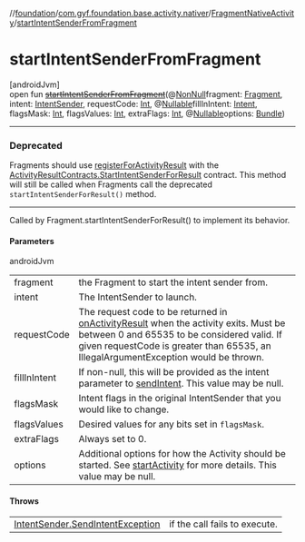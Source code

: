//[foundation](../../../index.md)/[com.gyf.foundation.base.activity.nativer](../index.md)/[FragmentNativeActivity](index.md)/[startIntentSenderFromFragment](start-intent-sender-from-fragment.md)

# startIntentSenderFromFragment

[androidJvm]\
open fun [~~startIntentSenderFromFragment~~](start-intent-sender-from-fragment.md)(@[NonNull](https://developer.android.com/reference/kotlin/androidx/annotation/NonNull.html)fragment: [Fragment](https://developer.android.com/reference/kotlin/androidx/fragment/app/Fragment.html), intent: [IntentSender](https://developer.android.com/reference/kotlin/android/content/IntentSender.html), requestCode: [Int](https://kotlinlang.org/api/core/kotlin-stdlib/kotlin/-int/index.html), @[Nullable](https://developer.android.com/reference/kotlin/androidx/annotation/Nullable.html)fillInIntent: [Intent](https://developer.android.com/reference/kotlin/android/content/Intent.html), flagsMask: [Int](https://kotlinlang.org/api/core/kotlin-stdlib/kotlin/-int/index.html), flagsValues: [Int](https://kotlinlang.org/api/core/kotlin-stdlib/kotlin/-int/index.html), extraFlags: [Int](https://kotlinlang.org/api/core/kotlin-stdlib/kotlin/-int/index.html), @[Nullable](https://developer.android.com/reference/kotlin/androidx/annotation/Nullable.html)options: [Bundle](https://developer.android.com/reference/kotlin/android/os/Bundle.html))

---

### Deprecated

Fragments should use [registerForActivityResult](https://developer.android.com/reference/kotlin/androidx/fragment/app/Fragment.html#registerforactivityresult) with the [ActivityResultContracts.StartIntentSenderForResult](https://developer.android.com/reference/kotlin/androidx/activity/result/contract/ActivityResultContracts.StartIntentSenderForResult.html) contract. This method will still be called when Fragments call the deprecated `startIntentSenderForResult()` method.

---

Called by Fragment.startIntentSenderForResult() to implement its behavior.

#### Parameters

androidJvm

| | |
|---|---|
| fragment | the Fragment to start the intent sender from. |
| intent | The IntentSender to launch. |
| requestCode | The request code to be returned in [onActivityResult](https://developer.android.com/reference/kotlin/androidx/fragment/app/Fragment.html#onactivityresult) when the activity exits. Must be between 0 and 65535 to be considered valid. If given requestCode is greater than 65535, an IllegalArgumentException would be thrown. |
| fillInIntent | If non-null, this will be provided as the intent parameter to [sendIntent](https://developer.android.com/reference/kotlin/android/content/IntentSender.html#sendintent). This value may be null. |
| flagsMask | Intent flags in the original IntentSender that you would like to change. |
| flagsValues | Desired values for any bits set in `flagsMask`. |
| extraFlags | Always set to 0. |
| options | Additional options for how the Activity should be started. See [startActivity](https://developer.android.com/reference/kotlin/android/content/Context.html#startactivity) for more details. This value may be null. |

#### Throws

| | |
|---|---|
| [IntentSender.SendIntentException](https://developer.android.com/reference/kotlin/android/content/IntentSender.SendIntentException.html) | if the call fails to execute. |